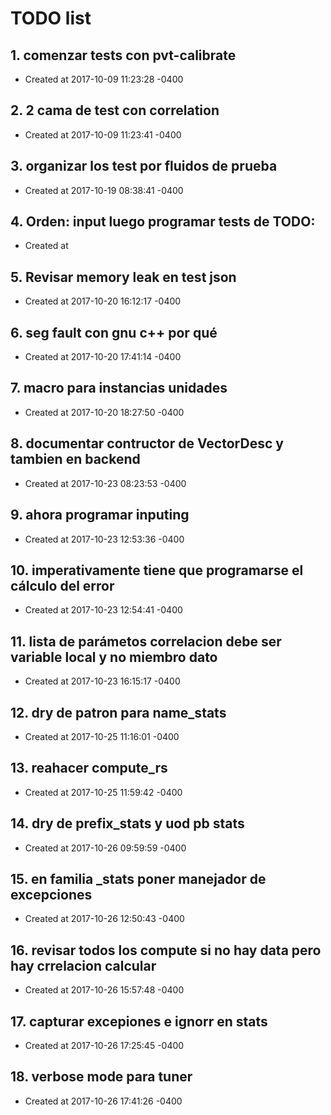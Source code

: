 # TODO list
## 1. comenzar tests con pvt-calibrate
- Created at   2017-10-09 11:23:28 -0400

## 2. 2 cama de test con correlation
- Created at   2017-10-09 11:23:41 -0400

## 3. organizar los test por fluidos de prueba
- Created at   2017-10-19 08:38:41 -0400

## 4. Orden: input luego programar tests de TODO: 
- Created at   

## 5. Revisar memory leak en test json
- Created at   2017-10-20 16:12:17 -0400

## 6. seg fault con gnu c++ por qué
- Created at   2017-10-20 17:41:14 -0400

## 7. macro para instancias unidades
- Created at   2017-10-20 18:27:50 -0400

## 8. documentar contructor de VectorDesc y tambien en backend
- Created at   2017-10-23 08:23:53 -0400

## 9. ahora programar inputing
- Created at   2017-10-23 12:53:36 -0400

## 10. imperativamente tiene que programarse el cálculo del error
- Created at   2017-10-23 12:54:41 -0400

## 11. lista de parámetos correlacion debe ser variable local y no miembro dato
- Created at   2017-10-23 16:15:17 -0400

## 12. dry de patron para name_stats
- Created at   2017-10-25 11:16:01 -0400

## 13. reahacer compute_rs
- Created at   2017-10-25 11:59:42 -0400

## 14. dry de prefix_stats y uod pb stats
- Created at   2017-10-26 09:59:59 -0400

## 15. en familia _stats poner manejador de excepciones
- Created at   2017-10-26 12:50:43 -0400

## 16. revisar todos los compute si no hay data pero hay crrelacion calcular
- Created at   2017-10-26 15:57:48 -0400

## 17. capturar excepiones e ignorr en stats
- Created at   2017-10-26 17:25:45 -0400

## 18. verbose mode para tuner
- Created at   2017-10-26 17:41:26 -0400

